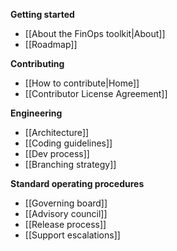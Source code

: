 <!-- markdownlint-disable MD036 -->
<!-- markdownlint-disable MD041 -->

**Getting started**

- [[About the FinOps toolkit|About]]
- [[Roadmap]]

**Contributing**

- [[How to contribute|Home]]
- [[Contributor License Agreement]]

**Engineering**

- [[Architecture]]
- [[Coding guidelines]]
- [[Dev process]]
- [[Branching strategy]]

**Standard operating procedures**

- [[Governing board]]
- [[Advisory council]]
- [[Release process]]
- [[Support escalations]]
